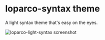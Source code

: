 # loparco-syntax theme

A light syntax theme that's easy on the eyes.

![loparco-light-syntax screenshot](http://elemdage.com/github/loparco-light-syntax.png)
